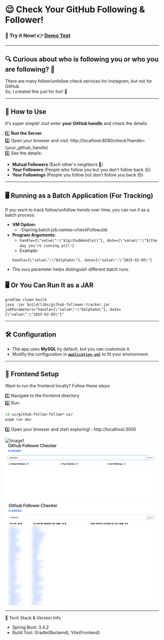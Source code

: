# 😉 Check Your GitHub Following & Follower!

### 🎯 Try it Now! 👉 [Demo Test](http://dolphago.ga)

---

## 🔍 Curious about who is following you or who you are following? 🤔

There are many follow/unfollow check services for Instagram, but not for GitHub.  
So, I created this just for fun! 🎉

---

## 🚀 How to Use
It's super simple! Just enter **your GitHub handle** and check the details.

1️⃣ **Run the Server**  
2️⃣ Open your browser and visit: http://localhost:8080/check?handle={your_github_handle}  
3️⃣ See the details:
- **Mutual Followers** (Each other's neighbors 👥)
- **Your Followers** (People who follow you but you don’t follow back 😲)
- **Your Followings** (People you follow but don’t follow you back 😢)

---

## 🖥️ Running as a Batch Application (For Tracking)
If you want to track follow/unfollow trends over time, you can run it as a batch process:

- **VM Option:**
  - -Dspring.batch.job.names=checkFollowJob
- **Program Arguments:**
  - `handle={\"value\":\"${githubHandle}\"}, date={\"value\":\"${the day you're running at}\"}`
  - Example:
  ```
  handle={\"value\":\"DolphaGo\"}, date={\"value\":\"2025-02-05\"}
  ```
- The `date` parameter helps distinguish different batch runs.


## 🖥️ Or You Can Run It as a JAR

```shell
gradlew clean build
java -jar build/libs/github-follower-tracker.jar jobParameters="handle={\"value\":\"DolphaGo\"}, date={\"value\":\"2025-02-05\"}"
```
---

## 🛠️ Configuration
- The app uses **MySQL** by default, but you can customize it.
- Modify the configuration in **[`application.yml`](/src/main/resources/application.yml)** to fit your environment.

---

## 🎨 Frontend Setup
Want to run the frontend locally? Follow these steps:

1️⃣ Navigate to the frontend directory  
2️⃣ Run:
 ```sh
 cd ui/github-follow-follwer-ui/
 pnpm run dev
```
3️⃣ Open your browser and start exploring! : http://localhost:3000

![Image1](images/img1.png)
![img.png](images/img2.png)
![img.png](images/img.png)

---

📌 Tech Stack & Version Info 
- Spring Boot: 3.4.2 
- Build Tool: Gradle(Backend), Vite(Frontend)